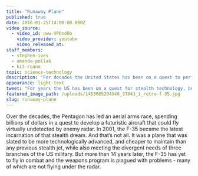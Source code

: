 ```yaml
---
title: "Runaway Plane"
published: true
date: 2016-01-25T14:00:00.000Z
video_source:
  - video_id: uww-VPOnd0o
    video_provider: youtube
    video_released_at:
staff_members:
  - stephen-ives
  - amanda-pollak
  - kit-roane
topic: science-technology
description: "For decades the United States has been on a quest to perfect stealth technology, but development of the F-35 fighter jet shows just how complicated dreams can become."
appearance: light-text
tweet: "For years the US has been on a quest for stealth technology, but the F35 shows how hard it can be:"
featured_image_path: /uploads/1453665204948_37843_1_retro-f-35.jpg
slug: runaway-plane
---
```


Over the decades, the Pentagon has led an aerial arms race, spending billions of dollars in a quest to develop a futuristic aircraft that could fly virtually undetected by enemy radar. In 2001, the F-35 became the latest incarnation of that stealth dream. And that’s not all. It was a plane that was slated to be more technologically advanced, and cheaper to maintain than any previous stealth jet, while also meeting the divergent needs of three branches of the US military. But more than 14 years later, the F-35 has yet to fly in combat and the weapons program is plagued with problems - many of which are not flying under the radar.

